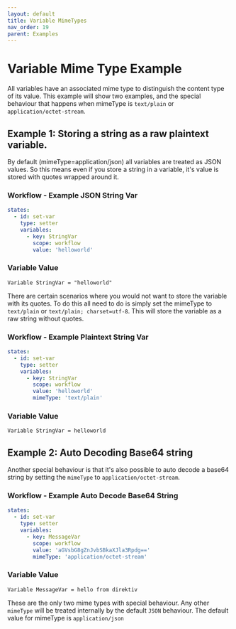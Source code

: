 ```yaml
---
layout: default
title: Variable MimeTypes
nav_order: 19
parent: Examples
---
```


# Variable Mime Type Example

All variables have an associated mime type to distinguish the content type of its value. This example will show two examples, and the special behaviour that happens when mimeType is `text/plain` or `application/octet-stream`. 

## Example 1: Storing a string as a raw plaintext variable.

By default (mimeType=application/json) all variables are treated as JSON values. So this means even if you store a string in a variable, it's value is stored with quotes wrapped around it.

### Workflow - Example JSON String Var
```yaml
states:
  - id: set-var
    type: setter
    variables:
      - key: StringVar
        scope: workflow 
        value: 'helloworld'
```

### Variable Value
```
Variable StringVar = "helloworld"
```

There are certain scenarios where you would not want to store the variable with its quotes. To do this all need to do is simply set the mimeType to `text/plain` or `text/plain; charset=utf-8`. This will store the variable as a raw string without quotes. 

### Workflow - Example Plaintext String Var
```yaml
states:
  - id: set-var
    type: setter
    variables:
      - key: StringVar
        scope: workflow 
        value: 'helloworld'
        mimeType: 'text/plain'
```
### Variable Value
```
Variable StringVar = helloworld
```

## Example 2: Auto Decoding Base64 string

Another special behaviour is that it's also possible to auto decode a base64 string by setting the `mimeType` to `application/octet-stream`.

### Workflow - Example Auto Decode Base64 String
```yaml
states:
  - id: set-var
    type: setter
    variables:
      - key: MessageVar
        scope: workflow 
        value: 'aGVsbG8gZnJvbSBkaXJla3Rpdg=='
        mimeType: 'application/octet-stream'
```
### Variable Value
```
Variable MessageVar = hello from direktiv
```

These are the only two mime types with special behaviour. Any other `mimeType` will be treated internally by the default `JSON` behaviour. The default value for mimeType is `application/json`